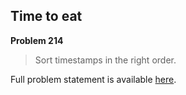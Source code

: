 Time to eat
-----------

**Problem 214**

> Sort timestamps in the right order.

Full problem statement is available [here][mirror].

[mirror]: https://github.com/rdtsc/codeeval-problem-statements/tree/master/easy/214-time-to-eat/
          "View Problem Statement Mirror"
